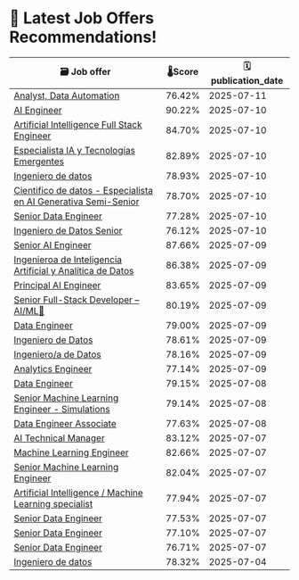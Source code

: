 # 🚀 Latest Job Offers Recommendations!
| 🗃️ **Job offer** | 🌡️**Score** | 🗓️ **publication_date** |
|---|---|---|
| [Analyst, Data Automation](https://co.linkedin.com/jobs/view/analyst-data-automation-at-cable-wireless-communications-4265042878) | 76.42% | 2025-07-11 |
| [AI Engineer](https://co.linkedin.com/jobs/view/ai-engineer-at-product-pulse-4264364555) | 90.22% | 2025-07-10 |
| [Artificial Intelligence Full Stack Engineer](https://co.linkedin.com/jobs/view/artificial-intelligence-full-stack-engineer-at-resilu-4261689863) | 84.70% | 2025-07-10 |
| [Especialista IA y Tecnologías Emergentes](https://co.linkedin.com/jobs/view/especialista-ia-y-tecnolog%C3%ADas-emergentes-at-protecci%C3%B3n-s-a-4261615112) | 82.89% | 2025-07-10 |
| [Ingeniero de datos](https://co.linkedin.com/jobs/view/ingeniero-de-datos-at-brm-s-a-s-4262574737) | 78.93% | 2025-07-10 |
| [Cientifico de datos - Especialista en AI Generativa Semi-Senior](https://co.linkedin.com/jobs/view/cientifico-de-datos-especialista-en-ai-generativa-semi-senior-at-finaipro-technologies-s-a-s-4264622117) | 78.70% | 2025-07-10 |
| [Senior Data Engineer](https://co.linkedin.com/jobs/view/senior-data-engineer-at-datup-4265014233) | 77.28% | 2025-07-10 |
| [Ingeniero de Datos Senior](https://co.linkedin.com/jobs/view/ingeniero-de-datos-senior-at-apiux-tech-4260438236) | 76.12% | 2025-07-10 |
| [Senior AI Engineer](https://co.linkedin.com/jobs/view/senior-ai-engineer-at-sparq-4264595406) | 87.66% | 2025-07-09 |
| [Ingenieroa de Inteligencia Artificial y Analítica de Datos](https://co.linkedin.com/jobs/view/ingeniero-a-de-inteligencia-artificial-y-anal%C3%ADtica-de-datos-at-seguros-bolivar-s-a-4264754174) | 86.38% | 2025-07-09 |
| [Principal AI Engineer](https://co.linkedin.com/jobs/view/principal-ai-engineer-at-sparq-4264592902) | 83.65% | 2025-07-09 |
| [Senior Full-Stack Developer – AI/ML🙂](https://co.linkedin.com/jobs/view/senior-full-stack-developer-%E2%80%93-ai-ml%F0%9F%99%82-at-apiux-tech-4261162549) | 80.19% | 2025-07-09 |
| [Data Engineer](https://co.linkedin.com/jobs/view/data-engineer-at-scotiabank-4236273670) | 79.00% | 2025-07-09 |
| [Ingeniero de Datos](https://co.linkedin.com/jobs/view/ingeniero-de-datos-at-corporaci%C3%B3n-unificada-nacional-de-educaci%C3%B3n-superior-cun-4264811381) | 78.61% | 2025-07-09 |
| [Ingeniero/a de Datos](https://co.linkedin.com/jobs/view/ingeniero-a-de-datos-at-inetum-4264812533) | 78.16% | 2025-07-09 |
| [Analytics Engineer](https://co.linkedin.com/jobs/view/analytics-engineer-at-flowmo-4260770800) | 77.14% | 2025-07-09 |
| [Data Engineer](https://co.linkedin.com/jobs/view/data-engineer-at-scotiabank-4235457162) | 79.15% | 2025-07-08 |
| [Senior Machine Learning Engineer - Simulations](https://co.linkedin.com/jobs/view/senior-machine-learning-engineer-simulations-at-veho-4250862642) | 79.14% | 2025-07-08 |
| [Data Engineer Associate](https://co.linkedin.com/jobs/view/data-engineer-associate-at-scotiabank-4235457161) | 77.63% | 2025-07-08 |
| [AI Technical Manager](https://co.linkedin.com/jobs/view/ai-technical-manager-at-agentic-dream-4263436545) | 83.12% | 2025-07-07 |
| [Machine Learning Engineer](https://co.linkedin.com/jobs/view/machine-learning-engineer-at-devsu-4259876692) | 82.66% | 2025-07-07 |
| [Senior Machine Learning Engineer](https://co.linkedin.com/jobs/view/senior-machine-learning-engineer-at-loka-4251618164) | 82.04% | 2025-07-07 |
| [Artificial Intelligence / Machine Learning specialist](https://co.linkedin.com/jobs/view/artificial-intelligence-machine-learning-specialist-at-launchpad-technologies-inc-4263216346) | 77.94% | 2025-07-07 |
| [Senior Data Engineer](https://co.linkedin.com/jobs/view/senior-data-engineer-at-loka-4257889999) | 77.53% | 2025-07-07 |
| [Senior Data Engineer](https://co.linkedin.com/jobs/view/senior-data-engineer-at-bia-energy-4259885437) | 77.10% | 2025-07-07 |
| [Senior Data Engineer](https://co.linkedin.com/jobs/view/senior-data-engineer-at-superintendencia-financiera-de-colombia-4263474799) | 76.71% | 2025-07-07 |
| [Ingeniero de datos](https://co.linkedin.com/jobs/view/ingeniero-de-datos-at-softtek-4262009535) | 78.32% | 2025-07-04 |
